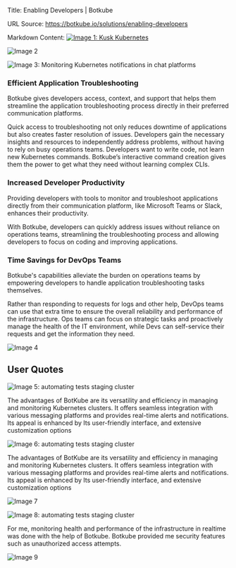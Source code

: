 Title: Enabling Developers | Botkube

URL Source: https://botkube.io/solutions/enabling-developers

Markdown Content:
[![Image 1: Kusk Kubernetes ](https://assets-global.website-files.com/633705de6adaa38599d8e258/6338148fa3f8a509639804fa_botkube-logo.svg)](https://botkube.io/)

![Image 2](https://assets-global.website-files.com/633705de6adaa38599d8e258/659eb8b9715d644cd037118c_Bird-with-fire-Botkube.png)

![Image 3: Monitoring Kubernetes notifications in chat platforms](https://assets-global.website-files.com/633705de6adaa38599d8e258/642da9080827c967a39b0043_automation_new.gif)

### Efficient Application Troubleshooting

Botkube gives developers access, context, and support that helps them streamline the application troubleshooting process directly in their preferred communication platforms.

Quick access to troubleshooting not only reduces downtime of applications but also creates faster resolution of issues. Developers gain the necessary insights and resources to independently address problems, without having to rely on busy operations teams. Developers want to write code, not learn new Kubernetes commands. Botkube’s interactive command creation gives them the power to get what they need without learning complex CLIs.

### Increased Developer Productivity

Providing developers with tools to monitor and troubleshoot applications directly from their communication platform, like Microsoft Teams or Slack, enhances their productivity.

With Botkube, developers can quickly address issues without reliance on operations teams, streamlining the troubleshooting process and allowing developers to focus on coding and improving applications.

### Time Savings for DevOps Teams

Botkube's capabilities alleviate the burden on operations teams by empowering developers to handle application troubleshooting tasks themselves.

Rather than responding to requests for logs and other help, DevOps teams can use that extra time to ensure the overall reliability and performance of the infrastructure. Ops teams can focus on strategic tasks and proactively manage the health of the IT environment, while Devs can self-service their requests and get the information they need.

![Image 4](https://assets-global.website-files.com/633705de6adaa38599d8e258/659eb989e788cf2f162b2c5f_Solutions-Botkube.webp)

User Quotes
-----------

![Image 5: automating tests staging cluster](https://assets-global.website-files.com/633705de6adaa38599d8e258/6387ccf6ff66597d5f414815_botkube-quote-sign.svg)

The advantages of BotKube are its versatility and efficiency in managing and monitoring Kubernetes clusters. It offers seamless integration with various messaging platforms and provides real-time alerts and notifications. Its appeal is enhanced by Its user-friendly interface, and extensive customization options

![Image 6: automating tests staging cluster](https://assets-global.website-files.com/633705de6adaa38599d8e258/6387ccf6ff66597d5f414815_botkube-quote-sign.svg)

The advantages of BotKube are its versatility and efficiency in managing and monitoring Kubernetes clusters. It offers seamless integration with various messaging platforms and provides real-time alerts and notifications. Its appeal is enhanced by Its user-friendly interface, and extensive customization options

![Image 7](https://assets-global.website-files.com/633705de6adaa38599d8e258/6387cc6cd11dba9de0d3578f_botkube.gif)

![Image 8: automating tests staging cluster](https://assets-global.website-files.com/633705de6adaa38599d8e258/6387ccf6ff66597d5f414815_botkube-quote-sign.svg)

For me, monitoring health and performance of the infrastructure in realtime was done with the help of Botkube. Botkube provided me security features such as unauthorized access attempts.

![Image 9](https://assets-global.website-files.com/633705de6adaa38599d8e258/6387cc6cd11dba9de0d3578f_botkube.gif)
